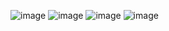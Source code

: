![image](https://github.com/karkir0003/ML-Specialization-Coursera/assets/54720987/ec019459-f801-4e77-ac0f-944438568ca5)
![image](https://github.com/karkir0003/ML-Specialization-Coursera/assets/54720987/fe5f207c-0f5e-4f4e-8ef2-eaf19455c519)
![image](https://github.com/karkir0003/ML-Specialization-Coursera/assets/54720987/f2794b25-e827-4342-bb80-b732e9116052)
![image](https://github.com/karkir0003/ML-Specialization-Coursera/assets/54720987/476612c0-1350-4306-950b-8abf1d4e0048)
